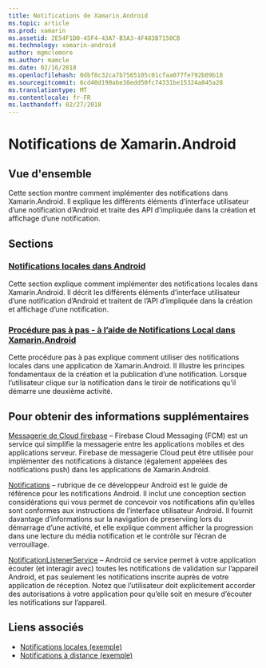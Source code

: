 ```yaml
---
title: Notifications de Xamarin.Android
ms.topic: article
ms.prod: xamarin
ms.assetid: 2E54F1D0-45F4-43A7-B3A3-4F483B7150CB
ms.technology: xamarin-android
author: mgmclemore
ms.author: mamcle
ms.date: 02/16/2018
ms.openlocfilehash: 0dbf8c32ca7b7565105c01cfaa077fe792b09b18
ms.sourcegitcommit: 6cd40d190abe38edd50fc74331be15324a845a28
ms.translationtype: MT
ms.contentlocale: fr-FR
ms.lasthandoff: 02/27/2018
---
```

# <a name="notifications-in-xamarinandroid"></a>Notifications de Xamarin.Android

<a name="Overview" />

## <a name="overview"></a>Vue d'ensemble

Cette section montre comment implémenter des notifications dans Xamarin.Android.
Il explique les différents éléments d’interface utilisateur d’une notification d’Android et traite des API d’impliquée dans la création et affichage d’une notification.

<a name="Sections" />

## <a name="sections"></a>Sections

### <a name="local-notifications-in-androidlocal-notificationsmd"></a>[Notifications locales dans Android](local-notifications.md)

Cette section explique comment implémenter des notifications locales dans Xamarin.Android. Il décrit les différents éléments d’interface utilisateur d’une notification d’Android et traitent de l’API d’impliquée dans la création et affichage d’une notification. 

### <a name="walkthrough---using-local-notifications-in-xamarinandroidlocal-notifications-walkthroughmd"></a>[Procédure pas à pas - à l’aide de Notifications Local dans Xamarin.Android](local-notifications-walkthrough.md)  
 
Cette procédure pas à pas explique comment utiliser des notifications locales dans une application de Xamarin.Android. Il illustre les principes fondamentaux de la création et la publication d’une notification. Lorsque l’utilisateur clique sur la notification dans le tiroir de notifications qu’il démarre une deuxième activité. 


## <a name="for-further-reading"></a>Pour obtenir des informations supplémentaires

[Messagerie de Cloud firebase](~/android/data-cloud/google-messaging/firebase-cloud-messaging.md) &ndash; Firebase Cloud Messaging (FCM) est un service qui simplifie la messagerie entre les applications mobiles et des applications serveur. Firebase de messagerie Cloud peut être utilisée pour implémenter des notifications à distance (également appelées des notifications push) dans les applications de Xamarin.Android.

[Notifications](http://developer.android.com/guide/topics/ui/notifiers/notifications.html) &ndash; rubrique de ce développeur Android est le guide de référence pour les notifications Android. Il inclut une conception section considérations qui vous permet de concevoir vos notifications afin qu’elles sont conformes aux instructions de l’interface utilisateur Android. Il fournit davantage d’informations sur la navigation de preserviing lors du démarrage d’une activité, et elle explique comment afficher la progression dans une lecture du média notification et le contrôle sur l’écran de verrouillage. 

[NotificationListenerService](https://developer.xamarin.com/api/type/Android.Service.Notification.NotificationListenerService/) &ndash; Android ce service permet à votre application écouter (et interagir avec) toutes les notifications de validation sur l’appareil Android, et pas seulement les notifications inscrite auprès de votre application de réception. Notez que l’utilisateur doit explicitement accorder des autorisations à votre application pour qu’elle soit en mesure d’écouter les notifications sur l’appareil.





## <a name="related-links"></a>Liens associés

- [Notifications locales (exemple)](https://developer.xamarin.com/samples/monodroid/LocalNotifications/)
- [Notifications à distance (exemple)](https://developer.xamarin.com/samples/monodroid/RemoteNotifications/)
